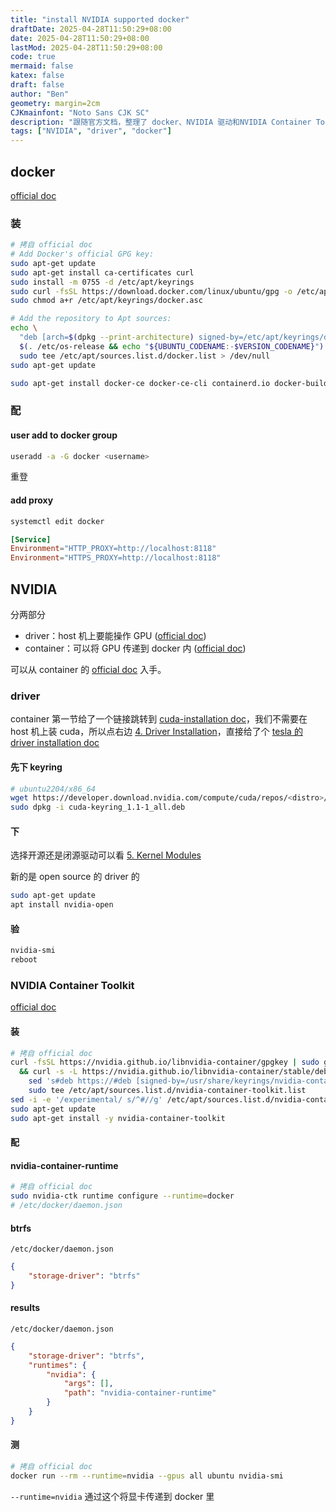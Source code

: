```yaml
---
title: "install NVIDIA supported docker"
draftDate: 2025-04-28T11:50:29+08:00
date: 2025-04-28T11:50:29+08:00
lastMod: 2025-04-28T11:50:29+08:00
code: true
mermaid: false
katex: false
draft: false
author: "Ben"
geometry: margin=2cm
CJKmainfont: "Noto Sans CJK SC"
description: "跟随官方文档，整理了 docker、NVIDIA 驱动和NVIDIA Container Toolkit 的安装配置"
tags: ["NVIDIA", "driver", "docker"]
---
```


## docker
[official doc](https://docs.docker.com/engine/install/ubuntu/)

### 装
```sh
# 拷自 official doc
# Add Docker's official GPG key:
sudo apt-get update
sudo apt-get install ca-certificates curl
sudo install -m 0755 -d /etc/apt/keyrings
sudo curl -fsSL https://download.docker.com/linux/ubuntu/gpg -o /etc/apt/keyrings/docker.asc
sudo chmod a+r /etc/apt/keyrings/docker.asc

# Add the repository to Apt sources:
echo \
  "deb [arch=$(dpkg --print-architecture) signed-by=/etc/apt/keyrings/docker.asc] https://download.docker.com/linux/ubuntu \
  $(. /etc/os-release && echo "${UBUNTU_CODENAME:-$VERSION_CODENAME}") stable" | \
  sudo tee /etc/apt/sources.list.d/docker.list > /dev/null
sudo apt-get update

sudo apt-get install docker-ce docker-ce-cli containerd.io docker-buildx-plugin docker-compose-plugin
```

### 配
#### user add to docker group
```sh
useradd -a -G docker <username>
```

重登

#### add proxy

```sh
systemctl edit docker
```

```conf
[Service]
Environment="HTTP_PROXY=http://localhost:8118"
Environment="HTTPS_PROXY=http://localhost:8118"
```


## NVIDIA
分两部分

* driver：host 机上要能操作 GPU ([official doc](https://docs.nvidia.com/datacenter/tesla/driver-installation-guide/index.html))
* container：可以将 GPU 传递到 docker 内 ([official doc](https://docs.nvidia.com/datacenter/cloud-native/container-toolkit/latest/install-guide.html))


可以从 container 的 [official doc](https://docs.nvidia.com/datacenter/cloud-native/container-toolkit/latest/install-guide.html) 入手。

### driver
container 第一节给了一个链接跳转到 [cuda-installation doc](https://docs.nvidia.com/cuda/cuda-installation-guide-linux/)，我们不需要在 host 机上装 cuda，所以点右边 [4. Driver Installation](https://docs.nvidia.com/cuda/cuda-installation-guide-linux/#driver-installation)，直接给了个 [tesla 的 driver installation doc](https://docs.nvidia.com/datacenter/tesla/driver-installation-guide/index.html)


#### 先下 keyring
```sh
# ubuntu2204/x86_64
wget https://developer.download.nvidia.com/compute/cuda/repos/<distro>/<arch>/cuda-keyring_1.1-1_all.deb
sudo dpkg -i cuda-keyring_1.1-1_all.deb
```

#### 下
选择开源还是闭源驱动可以看 [5. Kernel Modules](https://docs.nvidia.com/datacenter/tesla/driver-installation-guide/index.html#kernel-modules)

新的是 open source 的 driver 的

```sh
sudo apt-get update
apt install nvidia-open
```

#### 验
```sh
nvidia-smi
reboot
```

### NVIDIA Container Toolkit
[official doc](https://docs.nvidia.com/datacenter/cloud-native/container-toolkit/latest/install-guide.html)

#### 装

```sh
# 拷自 official doc
curl -fsSL https://nvidia.github.io/libnvidia-container/gpgkey | sudo gpg --dearmor -o /usr/share/keyrings/nvidia-container-toolkit-keyring.gpg \
  && curl -s -L https://nvidia.github.io/libnvidia-container/stable/deb/nvidia-container-toolkit.list | \
    sed 's#deb https://#deb [signed-by=/usr/share/keyrings/nvidia-container-toolkit-keyring.gpg] https://#g' | \
    sudo tee /etc/apt/sources.list.d/nvidia-container-toolkit.list
sed -i -e '/experimental/ s/^#//g' /etc/apt/sources.list.d/nvidia-container-toolkit.list
sudo apt-get update
sudo apt-get install -y nvidia-container-toolkit
```


#### 配
#### nvidia-container-runtime
```sh
# 拷自 official doc
sudo nvidia-ctk runtime configure --runtime=docker
# /etc/docker/daemon.json
```

#### btrfs
`/etc/docker/daemon.json`

```json
{
    "storage-driver": "btrfs"
}
```

#### results
`/etc/docker/daemon.json`

```json
{
    "storage-driver": "btrfs",
    "runtimes": {
        "nvidia": {
            "args": [],
            "path": "nvidia-container-runtime"
        }
    }
}
```

#### 测
```sh
# 拷自 official doc
docker run --rm --runtime=nvidia --gpus all ubuntu nvidia-smi
```

`--runtime=nvidia` 通过这个将显卡传递到 docker 里

